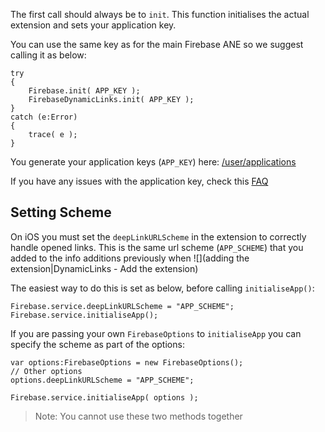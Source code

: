 
The first call should always be to `init`. This function initialises the actual extension and sets your application key.

You can use the same key as for the main Firebase ANE so we suggest calling it as below: 

```as3
try
{
	Firebase.init( APP_KEY );
	FirebaseDynamicLinks.init( APP_KEY );
}
catch (e:Error)
{
	trace( e );
}
```

You generate your application keys (`APP_KEY`) here: [/user/applications](https://airnativeextensions.com/user/applications)

If you have any issues with the application key, check this [FAQ](https://airnativeextensions.com/knowledgebase/faq/10)



## Setting Scheme

On iOS you must set the `deepLinkURLScheme` in the extension to correctly handle opened links.
This is the same url scheme (`APP_SCHEME`) that you added to the info additions previously when 
![](adding the extension|DynamicLinks - Add the extension)

The easiest way to do this is set as below, before calling `initialiseApp()`:

```as3
Firebase.service.deepLinkURLScheme = "APP_SCHEME";
Firebase.service.initialiseApp();
```


If you are passing your own `FirebaseOptions` to `initialiseApp` you can specify the scheme
as part of the options:

```as3
var options:FirebaseOptions = new FirebaseOptions();
// Other options
options.deepLinkURLScheme = "APP_SCHEME";

Firebase.service.initialiseApp( options );
```

>
> Note: You cannot use these two methods together
>


